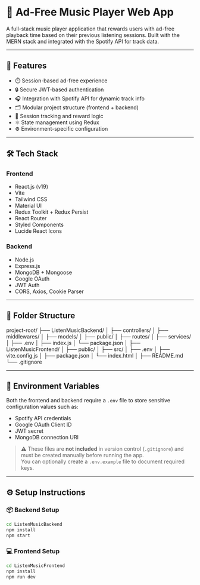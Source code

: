 # 🎵 Ad-Free Music Player Web App

A full-stack music player application that rewards users with ad-free playback time based on their previous listening sessions. Built with the MERN stack and integrated with the Spotify API for track data.

---

## 🚀 Features

- ⏱️ Session-based ad-free experience
- 🔒 Secure JWT-based authentication
- 🎧 Integration with Spotify API for dynamic track info
- 🗂️ Modular project structure (frontend + backend)
- 🧠 Session tracking and reward logic
- ⚛️ State management using Redux
- ⚙️ Environment-specific configuration

---

## 🛠 Tech Stack

### Frontend
- React.js (v19)
- Vite
- Tailwind CSS
- Material UI
- Redux Toolkit + Redux Persist
- React Router
- Styled Components
- Lucide React Icons

### Backend
- Node.js
- Express.js
- MongoDB + Mongoose
- Google OAuth
- JWT Auth
- CORS, Axios, Cookie Parser

---

## 📁 Folder Structure
project-root/
├── ListenMusicBackend/
│ ├── controllers/
│ ├── middlewares/
│ ├── models/
│ ├── public/
│ ├── routes/
│ ├── services/
│ ├── .env
│ ├── index.js
│ └── package.json
│
├── ListenMusicFrontend/
│ ├── public/
│ ├── src/
│ ├── .env
│ ├── vite.config.js
│ ├── package.json
│ └── index.html
│
├── README.md
└── .gitignore

---


## 🔐 Environment Variables

Both the frontend and backend require a `.env` file to store sensitive configuration values such as:

- Spotify API credentials  
- Google OAuth Client ID  
- JWT secret  
- MongoDB connection URI  

> ⚠️ These files are **not included** in version control (`.gitignore`) and must be created manually before running the app.  
> You can optionally create a `.env.example` file to document required keys.

---

## ⚙️ Setup Instructions

### 📦 Backend Setup

```bash
cd ListenMusicBackend
npm install
npm start 
```

### 💻 Frontend Setup
```bash
cd ListenMusicFrontend
npm install
npm run dev
```